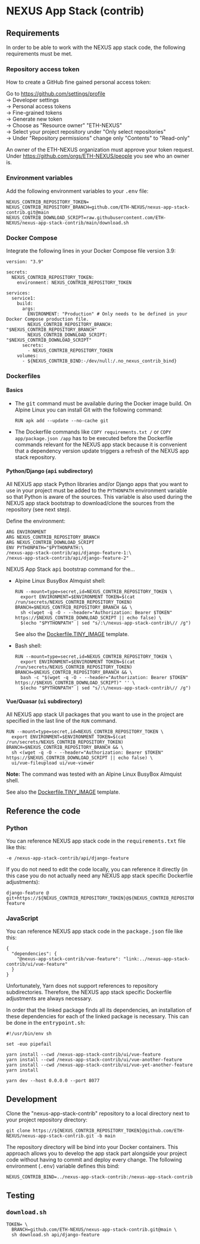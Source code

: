 # NEXUS App Stack (contrib)

## Requirements

In order to be able to work with the NEXUS app stack code, the following requirements must be met.

### Repository access token

How to create a GitHub fine gained personal access token:

Go to https://github.com/settings/profile  
→ Developer settings  
→ Personal access tokens  
→ Fine-grained tokens  
→ Generate new token  
→ Choose as "Resource owner" "ETH-NEXUS"  
→ Select your project repository under "Only select repositories"  
→ Under "Repository permissions" change only "Contents" to "Read-only"

An owner of the ETH-NEXUS organization must approve your token request. Under https://github.com/orgs/ETH-NEXUS/people
you see who an owner is.

### Environment variables

Add the following environment variables to your <tt>.env</tt> file:

```
NEXUS_CONTRIB_REPOSITORY_TOKEN=
NEXUS_CONTRIB_REPOSITORY_BRANCH=github.com/ETH-NEXUS/nexus-app-stack-contrib.git@main
NEXUS_CONTRIB_DOWNLOAD_SCRIPT=raw.githubusercontent.com/ETH-NEXUS/nexus-app-stack-contrib/main/download.sh
```

### Docker Compose

Integrate the following lines in your Docker Compose file version 3.9:

```
version: "3.9"

secrets:
  NEXUS_CONTRIB_REPOSITORY_TOKEN:
    environment: NEXUS_CONTRIB_REPOSITORY_TOKEN

services:
  service1:
    build:
      args:
        ENVIRONMENT: "Production" # Only needs to be defined in your Docker Compose production file.
        NEXUS_CONTRIB_REPOSITORY_BRANCH: "$NEXUS_CONTRIB_REPOSITORY_BRANCH"
        NEXUS_CONTRIB_DOWNLOAD_SCRIPT: "$NEXUS_CONTRIB_DOWNLOAD_SCRIPT"
      secrets:
        - NEXUS_CONTRIB_REPOSITORY_TOKEN
    volumes:
      - ${NEXUS_CONTRIB_BIND:-/dev/null:/.no_nexus_contrib_bind}
```

### Dockerfiles

#### Basics

* The <tt>git</tt> command must be available during the Docker image build. On Alpine Linux you can install Git with the
  following command:

  ```
  RUN apk add --update --no-cache git
  ```

* The Dockerfile commands like `COPY requirements.txt /` or `COPY app/package.json /app` has to be executed before the
  Dockerfile commands relevant for the NEXUS app stack because it is convenient that a dependency version update
  triggers a refresh of the NEXUS app stack repository.

#### Python/Django (<tt>api</tt> subdirectory)

All NEXUS app stack Python libraries and/or Django apps that you want to use in your project must be added to the
`PYTHONPATH` environment variable so that Python is aware of the sources. This variable is also used during the NEXUS
app stack bootstrap to download/clone the sources from the repository (see next step).

Define the environment:

```
ARG ENVIRONMENT
ARG NEXUS_CONTRIB_REPOSITORY_BRANCH
ARG NEXUS_CONTRIB_DOWNLOAD_SCRIPT
ENV PYTHONPATH="$PYTHONPATH:\
/nexus-app-stack-contrib/api/django-feature-1:\
/nexus-app-stack-contrib/api/django-feature-2"
```

NEXUS App Stack <tt>api</tt> bootstrap command for the...

* Alpine Linux BusyBox Almquist shell:

  ```
  RUN --mount=type=secret,id=NEXUS_CONTRIB_REPOSITORY_TOKEN \
    export ENVIRONMENT=$ENVIRONMENT TOKEN=$(cat /run/secrets/NEXUS_CONTRIB_REPOSITORY_TOKEN) BRANCH=$NEXUS_CONTRIB_REPOSITORY_BRANCH && \
    sh <(wget -q -O - --header="Authorization: Bearer $TOKEN" https://$NEXUS_CONTRIB_DOWNLOAD_SCRIPT || echo false) \
    $(echo "$PYTHONPATH" | sed "s/:\/nexus-app-stack-contrib\// /g")
  ```

  See also the [Dockerfile.TINY_IMAGE](api/TEMPLATES/Dockerfile.TINY_IMAGE) template.

* Bash shell:

  ```
  RUN --mount=type=secret,id=NEXUS_CONTRIB_REPOSITORY_TOKEN \
    export ENVIRONMENT=$ENVIRONMENT TOKEN=$(cat /run/secrets/NEXUS_CONTRIB_REPOSITORY_TOKEN) BRANCH=$NEXUS_CONTRIB_REPOSITORY_BRANCH && \
    bash -c "$(wget -q -O - --header="Authorization: Bearer $TOKEN" https://$NEXUS_CONTRIB_DOWNLOAD_SCRIPT)" '' \
    $(echo "$PYTHONPATH" | sed "s/:\/nexus-app-stack-contrib\// /g")
  ```

#### Vue/Quasar (<tt>ui</tt> subdirectory)

All NEXUS app stack UI packages that you want to use in the project are specified in the last line of the `RUN` command.

```
RUN --mount=type=secret,id=NEXUS_CONTRIB_REPOSITORY_TOKEN \
  export ENVIRONMENT=$ENVIRONMENT TOKEN=$(cat /run/secrets/NEXUS_CONTRIB_REPOSITORY_TOKEN) BRANCH=$NEXUS_CONTRIB_REPOSITORY_BRANCH && \
  sh <(wget -q -O - --header="Authorization: Bearer $TOKEN" https://$NEXUS_CONTRIB_DOWNLOAD_SCRIPT || echo false) \
  ui/vue-fileupload ui/vue-viewer
```

**Note:** The command was tested with an Alpine Linux BusyBox Almquist shell.

See also the [Dockerfile.TINY_IMAGE](ui/TEMPLATES/Dockerfile.TINY_IMAGE) template.

## Reference the code

### Python

You can reference NEXUS app stack code in the <tt>requirements.txt</tt> file like this:

```
-e /nexus-app-stack-contrib/api/django-feature
```

If you do not need to edit the code locally, you can reference it directly (in this case you do not actually need any
NEXUS app stack specific Dockerfile adjustments):

```
django-feature @ git+https://${NEXUS_CONTRIB_REPOSITORY_TOKEN}@${NEXUS_CONTRIB_REPOSITORY_BRANCH}#subdirectory=api/django-feature
```

### JavaScript

You can reference NEXUS app stack code in the <tt>package.json</tt> file like this:

```
{
  "dependencies": {
    "@nexus-app-stack-contrib/vue-feature": "link:../nexus-app-stack-contrib/ui/vue-feature"
  }
}
```

Unfortunately, Yarn does not support references to repository subdirectories. Therefore, the NEXUS app stack specific
Dockerfile adjustments are always necessary.

In order that the linked package finds all its dependencies, an installation of these dependencies for each of the
linked package is necessary. This can be done in the <tt>entrypoint.sh</tt>:

```
#!/usr/bin/env sh

set -euo pipefail

yarn install --cwd /nexus-app-stack-contrib/ui/vue-feature
yarn install --cwd /nexus-app-stack-contrib/ui/vue-another-feature
yarn install --cwd /nexus-app-stack-contrib/ui/vue-yet-another-feature
yarn install

yarn dev --host 0.0.0.0 --port 8077
```

## Development

Clone the "nexus-app-stack-contrib" repository to a local directory next to your project repository directory:

```
git clone https://${NEXUS_CONTRIB_REPOSITORY_TOKEN}@github.com/ETH-NEXUS/nexus-app-stack-contrib.git -b main
```

The repository directory will be bind into your Docker containers. This approach allows you to develop the app stack
part alongside your project code without having to commit and deploy every change. The following environment
(<tt>.env</tt>) variable defines this bind:

```
NEXUS_CONTRIB_BIND=../nexus-app-stack-contrib:/nexus-app-stack-contrib
```

## Testing

### <tt>download.sh</tt>

```
TOKEN= \
  BRANCH=github.com/ETH-NEXUS/nexus-app-stack-contrib.git@main \
  sh download.sh api/django-feature
```
